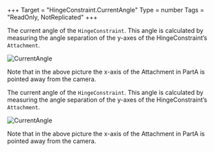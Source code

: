 +++
Target = "HingeConstraint.CurrentAngle"
Type = number
Tags = "ReadOnly, NotReplicated"
+++

The current angle of the `HingeConstraint`. This angle is calculated by measuring the angle separation of the y-axes of the HingeConstraint’s `Attachment`.![CurrentAngle][1]Note that in the above picture the x-axis of the Attachment in PartA is pointed away from the camera.[1]: https://developer.roblox.com/assets/5b61fbe602a4ed4c3dc9f6c9/HingeConstraintCurrentAngle.png	The current angle of the `HingeConstraint`. This angle is calculated by measuring the angle separation of the y-axes of the HingeConstraint’s `Attachment`.![CurrentAngle][1]Note that in the above picture the x-axis of the Attachment in PartA is pointed away from the camera.[1]: https://developer.roblox.com/assets/5b61fbe602a4ed4c3dc9f6c9/HingeConstraintCurrentAngle.png
